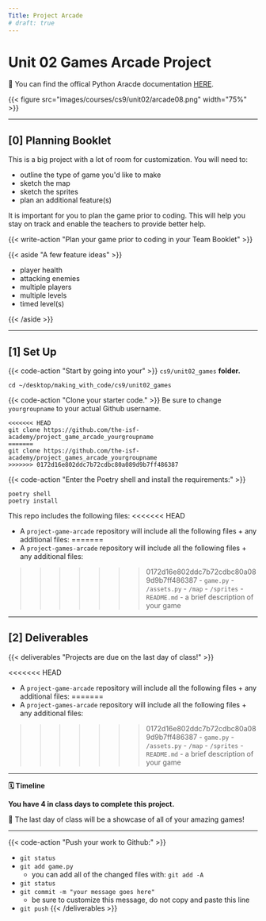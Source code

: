 ```yaml
---
Title: Project Arcade
# draft: true
---
```


# Unit 02 Games Arcade Project

📖 You can find the offical Python Aracde documentation [HERE](https://api.arcade.academy/en/latest/get_started.html).

{{< figure src="images/courses/cs9/unit02/arcade08.png" width="75%" >}}

---

## [0] Planning Booklet 

This is a big project with a lot of room for customization. You will need to:
- outline the type of game you'd like to make
- sketch the map 
- sketch the sprites 
- plan an additional feature(s)

It is important for you to plan the game prior to coding. This will help you stay on track and enable the teachers to provide better help. 

{{< write-action "Plan your game prior to coding in your Team Booklet" >}} 

{{< aside "A few feature ideas" >}}

- player health
- attacking enemies 
- multiple players 
- multiple levels 
- timed level(s)

{{< /aside >}}

---


##  [1] Set Up

{{< code-action "Start by going into your" >}} `cs9/unit02_games` **folder.**
```shell
cd ~/desktop/making_with_code/cs9/unit02_games
```

{{< code-action "Clone your starter code." >}} Be sure to change `yourgroupname` to your actual Github username.
```shell
<<<<<<< HEAD
git clone https://github.com/the-isf-academy/project_game_arcade_yourgroupname
=======
git clone https://github.com/the-isf-academy/project_games_arcade_yourgroupname
>>>>>>> 0172d16e802ddc7b72cdbc80a089d9b7ff486387
```

{{< code-action "Enter the Poetry shell and install the requirements:" >}}
```shell
poetry shell
poetry install
```

This repo includes the following files:
<<<<<<< HEAD
- A `project-game-arcade` repository will include all the following files + any additional files:
=======
- A `project-games-arcade` repository will include all the following files + any additional files:
>>>>>>> 0172d16e802ddc7b72cdbc80a089d9b7ff486387
    - `game.py` 
    - `/assets.py`
        - `/map`
        - `/sprites`
    - `README.md` - a brief description of your game

---

## [2] Deliverables

{{< deliverables  "Projects are due on the last day of class!" >}}

<<<<<<< HEAD
- A `project-game-arcade` repository will include all the following files + any additional files:
=======
- A `project-games-arcade` repository will include all the following files + any additional files:
>>>>>>> 0172d16e802ddc7b72cdbc80a089d9b7ff486387
    - `game.py` 
    - `/assets.py`
        - `/map`
        - `/sprites`
    - `README.md` - a brief description of your game


---

**🗓️ Timeline**

**You have 4 in class days to complete this project.**

🎉 The last day of class will be a showcase of all of your amazing games! 

---

{{< code-action "Push your work to Github:" >}}
- `git status`
- `git add game.py`
    - you can add all of the changed files with: `git add -A`
- `git status`
- `git commit -m "your message goes here"`
    - be sure to customize this message, do not copy and paste this line
- `git push`
{{< /deliverables >}}

